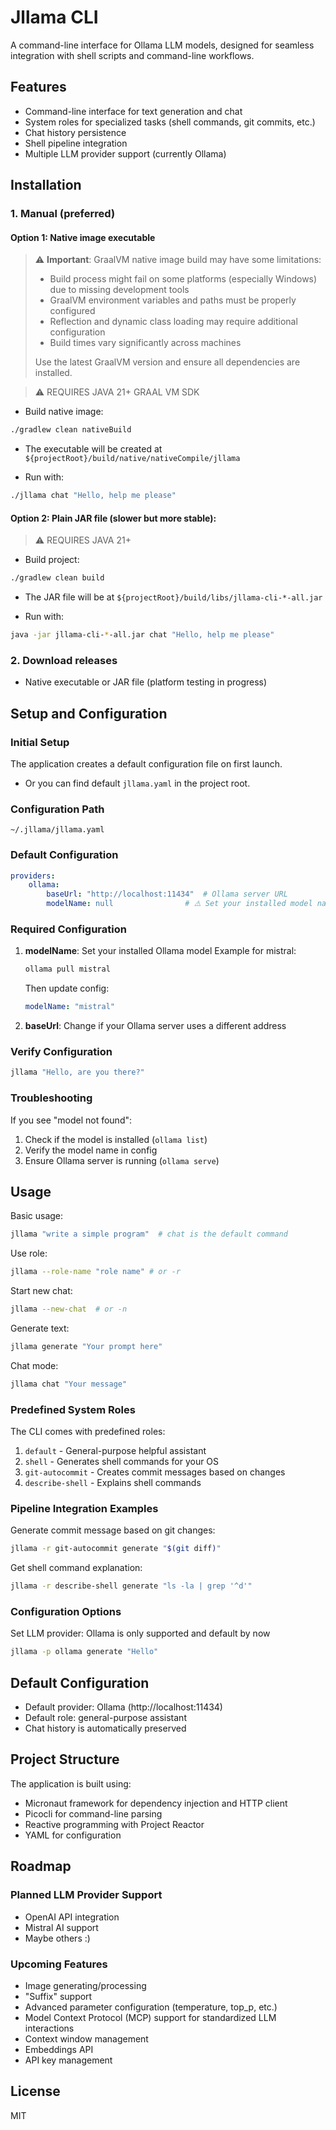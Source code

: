 # Jllama CLI

A command-line interface for Ollama LLM models, designed for seamless integration with shell scripts and command-line workflows.

## Features

- Command-line interface for text generation and chat
- System roles for specialized tasks (shell commands, git commits, etc.)
- Chat history persistence
- Shell pipeline integration
- Multiple LLM provider support (currently Ollama)

## Installation
### 1. Manual (preferred)
#### Option 1: Native image executable

> ⚠️ **Important**: GraalVM native image build may have some limitations:
>
> - Build process might fail on some platforms (especially Windows) due to missing development tools
> - GraalVM environment variables and paths must be properly configured
> - Reflection and dynamic class loading may require additional configuration
> - Build times vary significantly across machines
>
> Use the latest GraalVM version and ensure all dependencies are installed.

> ⚠️ REQUIRES JAVA 21+ GRAAL VM SDK
- Build native image:
```sh
./gradlew clean nativeBuild
```
- The executable will be created at `${projectRoot}/build/native/nativeCompile/jllama`

- Run with:
```sh
./jllama chat "Hello, help me please"
```

#### Option 2: Plain JAR file (slower but more stable):
> ⚠️ REQUIRES JAVA 21+
- Build project:
```sh
./gradlew clean build
```
- The JAR file will be at `${projectRoot}/build/libs/jllama-cli-*-all.jar`

- Run with:
```sh
java -jar jllama-cli-*-all.jar chat "Hello, help me please"
```

### 2. Download releases
- Native executable or JAR file (platform testing in progress)

## Setup and Configuration

### Initial Setup
The application creates a default configuration file on first launch. 
- Or you can find default `jllama.yaml` in the project root.

### Configuration Path
```
~/.jllama/jllama.yaml
```

### Default Configuration
```yaml
providers:
    ollama:
        baseUrl: "http://localhost:11434"  # Ollama server URL
        modelName: null                # ⚠️ Set your installed model name
```

### Required Configuration

1. **modelName**: Set your installed Ollama model
   Example for mistral:
   ```bash
   ollama pull mistral
   ```
   Then update config:
   ```yaml
   modelName: "mistral"
   ```

2. **baseUrl**: Change if your Ollama server uses a different address

### Verify Configuration

```bash
jllama "Hello, are you there?"
```

### Troubleshooting

If you see "model not found":
1. Check if the model is installed (`ollama list`)
2. Verify the model name in config
3. Ensure Ollama server is running (`ollama serve`)

## Usage

Basic usage:
```bash
jllama "write a simple program"  # chat is the default command
```

Use role:
```bash
jllama --role-name "role name" # or -r
```

Start new chat:
```bash
jllama --new-chat  # or -n
```

Generate text:
```bash
jllama generate "Your prompt here"
```

Chat mode:
```bash
jllama chat "Your message"
```

### Predefined System Roles

The CLI comes with predefined roles:

1. `default` - General-purpose helpful assistant
2. `shell` - Generates shell commands for your OS
3. `git-autocommit` - Creates commit messages based on changes
4. `describe-shell` - Explains shell commands


### Pipeline Integration Examples

Generate commit message based on git changes:
```bash
jllama -r git-autocommit generate "$(git diff)"
```

Get shell command explanation:
```bash
jllama -r describe-shell generate "ls -la | grep '^d'"
```

### Configuration Options

Set LLM provider:
Ollama is only supported and default by now
```bash
jllama -p ollama generate "Hello"
```

## Default Configuration

- Default provider: Ollama (http://localhost:11434)
- Default role: general-purpose assistant
- Chat history is automatically preserved

## Project Structure

The application is built using:
- Micronaut framework for dependency injection and HTTP client
- Picocli for command-line parsing
- Reactive programming with Project Reactor
- YAML for configuration

## Roadmap

### Planned LLM Provider Support
- OpenAI API integration
- Mistral AI support
- Maybe others :)

### Upcoming Features
- Image generating/processing
- "Suffix" support
- Advanced parameter configuration (temperature, top_p, etc.)
- Model Context Protocol (MCP) support for standardized LLM interactions
- Context window management
- Embeddings API
- API key management

## License

MIT

